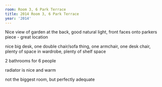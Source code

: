 ```yaml
---
room: Room 3, 6 Park Terrace
title: 2014 Room 3, 6 Park Terrace
year: '2014'
---
```


Nice view of garden at the back, good natural light, front faces onto parkers piece - great location

nice big desk, one double chair/sofa thing, one armchair, one desk chair, plenty of space in wardrobe, plenty of shelf space

2 bathrooms for 6 people

radiator is nice and warm

not the biggest room, but perfectly adequate